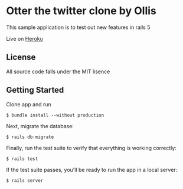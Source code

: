 # Otter the twitter clone by Ollis

This sample application is to test out new features in rails 5

Live on [Heroku](http://ollis-otter.herokuapp.com)

## License

All source code falls under the MIT lisence

## Getting Started

Clone app and run 

```
$ bundle install --without production
```

Next, migrate the database:

```
$ rails db:migrate
```

Finally, run the test suite to verify that everything is working correctly:

```
$ rails test
```

If the test suite passes, you'll be ready to run the app in a local server:

```
$ rails server
```

